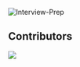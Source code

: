 

![Interview-Prep](https://socialify.git.ci/avijitsen7076/Interview-Prep/image?description=1&font=Bitter&forks=1&issues=1&language=1&logo=https%3A%2F%2Fwww.clipartmax.com%2Fpng%2Fmiddle%2F102-1029962_two-persons-talking-sharing-sitting-on-a-table-interviews-icon.png&name=1&owner=1&pulls=1&stargazers=1&theme=Dark)

## Contributors

<a href="https://github.com/avijitsen7076/Interview-Prep/contributors">
  <img src="https://contrib.rocks/image?repo=avijitsen7076/Interview-Prep" />
</a>
